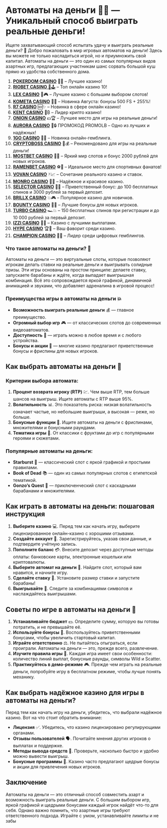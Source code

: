 # Автоматы на деньги 🎰💸 — Уникальный способ выиграть реальные деньги!

Ищете захватывающий способ испытать удачу и выиграть реальные деньги? 🎰 Добро пожаловать в мир игровых автоматов на деньги! Здесь вы можете не только насладиться игрой, но и приумножить свой капитал. Автоматы на деньги — это один из самых популярных видов азартных игр, предлагающих участникам шанс сорвать большой куш прямо из удобства собственного дома.
1. [**POKERDOM CASINO**](https://4pd-stat.com/click/65c385136bcc63141167f1e3/4450/13807/subaccount) 🎰🔥 – Лучшее казино!
1. [**RIOBET CASINO** 🌟🕹️](https://tracker.rioaffi.com/link?btag=1027246_346134) – Топ онлайн казино 10!
1. [**LEX CASINO**](https://lex-ircp01.com/c71ab4dfb) 🎯🎮 – Лучшее казино с большим выбором слотов!
1. [**KOMETA CASINO**](https://stars-flight.com/s2371995e) 🚀🎁 – Новинка Августа: бонусы 500 FS + 255%!
1. [**R7 CASINO**](https://aristocratic-hall.com/s9f210880) 🆕✨ – Новинка в сфере онлайн казино!
1. [**KENT CASINO**](https://passage-through-deserts.com/de0514c15) 💎₿ – Лидер крипто казино!
1. [**ONION CASINO**](https://obclk001-2d.top/click?offer_id=986&partner_id=10542&landing_id=1798&utm_medium=affiliate&sub_1=oncasino3) 💵🏆 – Лучшее место для игры на реальные деньги!
1. [**AURORA CASINO**](https://10trafic-stat2.com/click/668546566bcc6313411604c7/6766/15114/subaccount?promocode=PROMOLB) 🌌🔒 ПРОМОКОД PROMOLB – Одно из лучших и надёжных!
1. [**1GO CASINO**](https://1go-ircp01.com/ce015f410) 🎉🎲 – Новинка онлайн-гемблинга.
1. [**CRYPTOBOSS CASINO**](https://cryptobossc.online/d847bcfa9) 👑💰 – Рекомендовано для игры на реальные деньги!
1. [**MOSTBET CASINO**](https://ktbtis024ifqfn0mst.com/beQs) 🎡💫 – Яркий мир слотов и бонус 2000 рублей для новых игроков.
1. [**RAMENBET CASINO**](https://get.saltyram.com/ru/registration?apkpop=0&partner=p24970p3296034p5526) ⚽🏅 – Идеальное место для спортивных фанатов!
1. [**VOVAN CASINO**](https://vovan.site/d2375cf9b) 🃏📈 – Сочетание реального казино и ставок.
1. [**MONRO CASINO**](https://mnr-ircp01.com/c3ce72a2c) 🌟💖 – Надёжное и красивое казино.
1. [**SELECTOR CASINO**](https://gosel.pl/SELVK) 🎁🎉 – Приветственный бонус: до 100 бесплатных спинов и 3000 рублей за первый депозит.
1. [**BRILLX CASINO**](https://brillx.pub/BRIVK) 💥🎮 – Популярное казино для новичков.
1. [**BOUNTY CASINO**](https://bounty-casino.de/BOVK) 🎯🎁 – Лучшие бонусы для новых игроков.
1. [**TURBO CASINO**](https://turbo-casino.pro/TURVK) 🏎️💥 – 150 бесплатных спинов при регистрации и до 10 000 рублей за первый депозит.
1. [**IZZI CASINO**](https://izzi-fr03.com/ca7c8a7b7) 💸🔝 – Казино с лучшими выплатами.
1. [**HYPE CASINO**](https://hypekaz.com/dc2f44ad0) 🏆🎉 – Ваш фаворит среди казино.
1. [**CHAMPION CASINO**](https://champcasino.ink/pobeda/doa-hats?p80412p305331p112c) 🥇🎰 – Лидер среди цифровых гемблингов.

### Что такое автоматы на деньги? 💸

Автоматы на деньги — это виртуальные слоты, которые позволяют игрокам делать ставки на реальные деньги и выигрывать солидные призы. Эти игры основаны на простом принципе: делаете ставку, запускаете барабаны и ждёте, когда выпадает выигрышная комбинация. Всё это сопровождается яркой графикой, динамичной анимацией и звуками, что добавляет адреналина в игровой процесс!

### Преимущества игры в автоматы на деньги 💥

- **Возможность выиграть реальные деньги** 💰 — главное преимущество.
- **Огромный выбор игр** 🎮 — от классических слотов до современных видеоавтоматов.
- **Доступность** 📱 — играть можно в любое время и с любого устройства.
- **Бонусы и акции** 🎁 — многие казино предлагают приветственные бонусы и фриспины для новых игроков.

## Как выбрать автоматы на деньги 🎲

### Критерии выбора автомата:

1. **Процент возврата игроку (RTP)** 💹. Чем выше RTP, тем больше шансов на выигрыш. Ищите автоматы с RTP выше 95%.
2. **Волатильность** 📊. Это показатель риска: низкая волатильность означает частые, но небольшие выигрыши, а высокая — реже, но больше.
3. **Бонусные функции** 🎉. Ищите автоматы на деньги с фриспинами, множителями и бонусными раундами.
4. **Тематика игры** 🎨. От классики с фруктами до игр с популярными героями и сюжетами.

### Популярные автоматы на деньги:

- **Starburst** 🌟 — классический слот с яркой графикой и простыми правилами.
- **Book of Dead** 📚 — один из самых популярных слотов с египетской тематикой.
- **Gonzo’s Quest** 🎯 — приключенческий слот с каскадными барабанами и множителями.

## Как играть в автоматы на деньги: пошаговая инструкция

1. **Выберите казино** 💻. Перед тем как начать игру, выберите лицензированное онлайн-казино с хорошими отзывами.
2. **Создайте аккаунт** 🔐. Зарегистрируйтесь, указав свои данные, и подтвердите учётную запись.
3. **Пополните баланс** 💳. Внесите депозит через доступные методы оплаты: банковские карты, электронные кошельки или криптовалюты.
4. **Выберите автомат на деньги** 🎰. Найдите слот, который вам нравится, и начните игру.
5. **Сделайте ставку** 🤑. Установите размер ставки и запустите барабаны!
6. **Выигрывайте** 🎉. Следите за комбинациями символов и наслаждайтесь выигрышами.

## Советы по игре в автоматы на деньги 🧠

1. **Устанавливайте бюджет** 💵. Определите сумму, которую вы готовы потратить, и не превышайте её.
2. **Используйте бонусы** 🎁. Воспользуйтесь приветственными бонусами, чтобы увеличить стартовый капитал.
3. **Играйте ответственно** ⚖️. Не пытайтесь отыграться, если проиграли. Автоматы на деньги — это, прежде всего, развлечение.
4. **Изучите правила игры** 📜. Каждая игра имеет свои особенности: количество линий выплат, бонусные раунды, символы Wild и Scatter.
5. **Практикуйтесь в демо-режиме** 🎮. Прежде чем играть на реальные деньги, попробуйте игру в бесплатном режиме, чтобы лучше понять механику.

## Как выбрать надёжное казино для игры в автоматы на деньги?

Перед тем как начать игру на деньги, убедитесь, что выбрали надёжное казино. Вот на что стоит обратить внимание:

- **Лицензия** ✅. Убедитесь, что казино лицензировано регулирующими органами.
- **Отзывы пользователей** 🗣️. Почитайте мнения других игроков о выплатах и поддержке.
- **Методы вывода средств** 💸. Проверьте, насколько быстро и удобно можно вывести выигрыш.
- **Бонусные программы** 🎁. Казино часто предлагают щедрые бонусы и акции для привлечения новых игроков.

## Заключение

Автоматы на деньги — это отличный способ совместить азарт и возможность выиграть реальные деньги. С большим выбором игр, яркой графикой и щедрыми бонусами каждый игрок найдёт что-то для себя. Однако важно помнить, что азартные игры требуют ответственного подхода. Играйте с умом, устанавливайте лимиты и не забы
